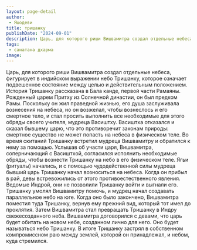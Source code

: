 ```yaml
---
layout: page-detail
author:
 - Яшодеви
title: тришанку
publishDate: "2024-09-01"
description: Царь, для которого риши Вишвамитра создал отдельные небеса, фигурирует в индийском выражении небо Тришанку, которое означает подвешенное состояние между целью и действительным положением. История Тришанку рассказана в Бала канде, первой части Рамаяны. Рожденный царем Притху из Солнечной династии, он был предком Рамы. Поскольку он жил праведной жизнью, его душа заслуживала вознесения на небеса, но он возжелал, чтобы вознеслось и его смертное тело, и стал просить выполнить все необходимые для этого обряды своего учителя, мудреца Васиштху. Васиштха отказался и сказал бывшему царю, что это противоречит законам природы смертное существо не может попасть на небеса в физическом теле.
tags:
 - санатана дхарма
image: 
---
```


Царь, для которого риши Вишвамитра создал отдельные небеса, фигурирует в индийском выражении небо Тришанку, которое означает подвешенное состояние между целью и действительным положением. История Тришанку рассказана в Бала канде, первой части Рамаяны. Рожденный царем Притху из Солнечной династии, он был предком Рамы. Поскольку он жил праведной жизнью, его душа заслуживала вознесения на небеса, но он возжелал, чтобы вознеслось и его смертное тело, и стал просить выполнить все необходимые для этого обряды своего учителя, мудреца Васиштху. Васиштха отказался и сказал бывшему царю, что это противоречит законам природы: смертное существо не может попасть на небеса в физическом теле.
Во время скитаний Тришанку встретил мудреца Вишвамитру и обратился к нему за помощью. Услышав об участи царя, Вишвамитра, соперничающий с Васиштхой, согласился исполнить необходимые обряды, чтобы вознести Тришанку на небо в его физическом теле. Ягьи (ритуалы) начались, и с помощью чудодейственной силы мудреца бывший царь Тришанку начал возноситься на небеса. Когда он прибыл в рай, девы встревожились от этого противоестественного явления. Ведомые Индрой, они не позволили Тришанку войти и выгнали его.
Тришанку умолял Вишвамитру помочь, и мудрец начал создавать параллельное небо на юге. Когда оно было закончено, Вишвамитра поместил туда Тришанку, вернув ему прежний вид, который тот имел до проклятия. Затем Вишвамитра стал превращать Тришанку в Индру свежесозданного неба. Вишвамитра договорился с девами, что царь будет обитать на новом небе, созданном лично для него. Оно будет называться небо Тришанку. В итоге Тришанку застрял в собственном компромиссном раю между землей, которой он принадлежал, и небом, куда стремился.

